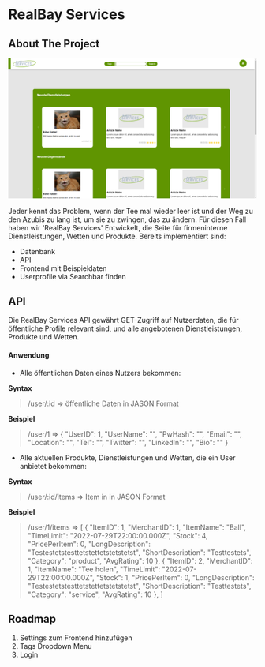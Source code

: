 # RealBay Services

<!-- ABOUT THE PROJECT -->
## About The Project

![RealBay Home Screen](readme/RealBayHomeScreen.png)

Jeder kennt das Problem, wenn der Tee mal wieder leer ist und der Weg zu den Azubis zu lang ist, um sie zu zwingen, das zu ändern.
Für diesen Fall haben wir 'RealBay Services' Entwickelt, die Seite für firmeninterne Dienstleistungen, Wetten und Produkte.
Bereits implementiert sind:

* Datenbank 
* API 
* Frontend mit Beispieldaten
* Userprofile via Searchbar finden

<!-- API -->
## API

Die RealBay Services API gewährt GET-Zugriff auf Nutzerdaten, die für öffentliche Profile relevant sind, und alle angebotenen Dienstleistungen, Produkte und Wetten.

#### Anwendung

- Alle öffentlichen Daten eines Nutzers bekommen:

**Syntax**
> /user/:id
> => öffentliche Daten in JASON Format
 
**Beispiel**
> /user/1
> =>
> {
> "UserID": 1,
> "UserName": "",
> "PwHash": "",
> "Email": "",
> "Location": "",
> "Tel": "",
> "Twitter": "",
> "LinkedIn": "", 
> "Bio": ""
> }

- Alle aktuellen Produkte, Dienstleistungen und Wetten, die ein User anbietet bekommen:

**Syntax**
> /user/:id/items
> => Item in in JASON Format
 
**Beispiel**
> /user/1/items
> =>
> [
>{
>"ItemID": 1,
>"MerchantID": 1,
>"ItemName": "Ball",
>"TimeLimit": "2022-07-29T22:00:00.000Z",
>"Stock": 4,
>"PricePerItem": 0,
>"LongDescription": "Testestetstesttetstettetstetstetst",
>"ShortDescription": "Testtestets",
>"Category": "product",
>"AvgRating": 10
>},
>{
>"ItemID": 2,
>"MerchantID": 1,
>"ItemName": "Tee holen",
>"TimeLimit": "2022-07-29T22:00:00.000Z",
>"Stock": 1,
>"PricePerItem": 0,
>"LongDescription": "Testestetstesttetstettetstetstetst",
>"ShortDescription": "Testtestets",
>"Category": "service",
>"AvgRating": 10
>},
>]


<!-- Roadmap -->
## Roadmap

1. Settings zum Frontend hinzufügen
2. Tags Dropdown Menu
3. Login
